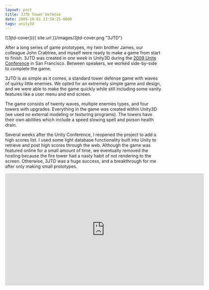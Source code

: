 ```yaml
---
layout: post
title: 3JTD Tower Defense
date: 2009-10-01 13:50:25-0600
tags: unity3d
---
```


![3jtd-cover]({{ site.url }}/images/3jtd-cover.png "3JTD")

After a long series of game prototypes, my twin brother James, our colleague John Crabtree, and myself were ready to make a game from start to finish. 3JTD was created in *one week* in Unity3D during the [2009 Unite Conference](http://www.gamesindustry.biz/articles/unite-2009---unity-conference-ea-s-richard-hilleman-doing-a-keynote-later-this-month-in-san-francisco) in San Francisco. Between speakers, we worked side-by-side to complete the game.

3JTD is as simple as it comes, a standard tower defense game with waves of quirky little enemies. We opted for an extremely simple game and design, and we were able to make the game quickly while still including some vanity features like a user menu and end screen.

The game consists of twenty waves, multiple enemies types, and four towers with upgrades. Everything in the game was created within Unity3D (we used no external modeling or texturing programs). The towers have their own abilities which include a speed slowing spell and poison health drain.

Several weeks after the Unity Conference, I reopened the project to add a high scores list. I used some light database functionality built into Unity to retrieve and post high scores through the web. Although the game was featured online for a small amount of time, we eventually removed the hosting because the fire tower had a nasty habit of not rendering to the screen. Otherwise, 3JTD was a huge success, and a breakthrough for me after only making small prototypes.

<div class="video-wrapper">
	<iframe width="640" height="360" src="https://www.youtube.com/embed/x2vfhb7SmQw" frameborder="0" allowfullscreen></iframe>
</div>
